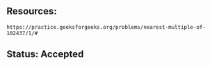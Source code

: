 ## Resources:
    https://practice.geeksforgeeks.org/problems/nearest-multiple-of-102437/1/#

## Status: Accepted
